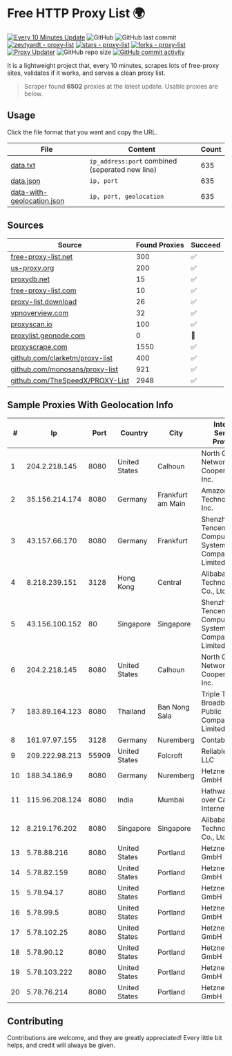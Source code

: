 
# Free HTTP Proxy List 🌍

[![Every 10 Minutes Update](https://github.com/mertguvencli/http-proxy-list/actions/workflows/main.yml/badge.svg?branch=main)](https://github.com/mertguvencli/http-proxy-list/actions/workflows/main.yml)
![GitHub](https://img.shields.io/github/license/mertguvencli/http-proxy-list)
![GitHub last commit](https://img.shields.io/github/last-commit/mertguvencli/http-proxy-list)
[![zevtyardt - proxy-list](https://img.shields.io/static/v1?label=zevtyardt&message=proxy-list&color=blue&logo=github)](https://github.com/zevtyardt/proxy-list "Go to GitHub repo")
[![stars - proxy-list](https://img.shields.io/github/stars/zevtyardt/proxy-list?style=social)](https://github.com/zevtyardt/proxy-list)
[![forks - proxy-list](https://img.shields.io/github/forks/zevtyardt/proxy-list?style=social)](https://github.com/zevtyardt/proxy-list)
[![Proxy Updater](https://github.com/zevtyardt/proxy-list/workflows/Proxy%20Updater/badge.svg)](https://github.com/zevtyardt/proxy-list/actions?query=workflow:"Proxy+Updater")
![GitHub repo size](https://img.shields.io/github/repo-size/zevtyardt/proxy-list)
[![GitHub commit activity](https://img.shields.io/github/commit-activity/m/zevtyardt/proxy-list?logo=commits)](https://github.com/zevtyardt/proxy-list/commits/main)

It is a lightweight project that, every 10 minutes, scrapes lots of free-proxy sites, validates if it works, and serves a clean proxy list.

> Scraper found **6502** proxies at the latest update. Usable proxies are below.

## Usage

Click the file format that you want and copy the URL.

|File|Content|Count|
|----|-------|-----|
|[data.txt](https://raw.githubusercontent.com/mertguvencli/http-proxy-list/main/proxy-list/data.txt)|`ip_address:port` combined (seperated new line)|635|
|[data.json](https://raw.githubusercontent.com/mertguvencli/http-proxy-list/main/proxy-list/data.json)|`ip, port`|635|
|[data-with-geolocation.json](https://raw.githubusercontent.com/mertguvencli/http-proxy-list/main/proxy-list/data-with-geolocation.json)|`ip, port, geolocation`|635|

## Sources

|Source|Found Proxies|Succeed|
|------|-------------|-------|
|[free-proxy-list.net](https://free-proxy-list.net)|300|✅|
|[us-proxy.org](https://www.us-proxy.org)|200|✅|
|[proxydb.net](http://proxydb.net)|15|✅|
|[free-proxy-list.com](https://free-proxy-list.com/?page=&port=&type%5B%5D=http&type%5B%5D=https&up_time=0&search=Search)|10|✅|
|[proxy-list.download](https://www.proxy-list.download/HTTP)|26|✅|
|[vpnoverview.com](https://vpnoverview.com/privacy/anonymous-browsing/free-proxy-servers)|32|✅|
|[proxyscan.io](https://www.proxyscan.io)|100|✅|
|[proxylist.geonode.com](https://proxylist.geonode.com/api/proxy-list?limit=300&page=1&sort_by=lastChecked&sort_type=desc&protocols=http,https)|0|🚫|
|[proxyscrape.com](https://api.proxyscrape.com/v2/?request=displayproxies&protocol=http&timeout=10000&country=all&ssl=all&anonymity=all)|1550|✅|
|[github.com/clarketm/proxy-list](https://raw.githubusercontent.com/clarketm/proxy-list/master/proxy-list-raw.txt)|400|✅|
|[github.com/monosans/proxy-list](https://raw.githubusercontent.com/monosans/proxy-list/main/proxies/http.txt)|921|✅|
|[github.com/TheSpeedX/PROXY-List](https://raw.githubusercontent.com/TheSpeedX/PROXY-List/master/http.txt)|2948|✅|


## Sample Proxies With Geolocation Info

|#|Ip|Port|Country|City|Internet Service Provider|
|-|--|----|-------|----|-------------------------|
|1|204.2.218.145|8080|United States|Calhoun|North Georgia Network Cooperative, Inc.|
|2|35.156.214.174|8080|Germany|Frankfurt am Main|Amazon Technologies Inc.|
|3|43.157.66.170|8080|Germany|Frankfurt|Shenzhen Tencent Computer Systems Company Limited|
|4|8.218.239.151|3128|Hong Kong|Central|Alibaba (US) Technology Co., Ltd.|
|5|43.156.100.152|80|Singapore|Singapore|Shenzhen Tencent Computer Systems Company Limited|
|6|204.2.218.145|8080|United States|Calhoun|North Georgia Network Cooperative, Inc.|
|7|183.89.164.123|8080|Thailand|Ban Nong Sala|Triple T Broadband Public Company Limited|
|8|161.97.97.155|3128|Germany|Nuremberg|Contabo GmbH|
|9|209.222.98.213|55909|United States|Folcroft|ReliableSite.Net LLC|
|10|188.34.186.9|8080|Germany|Nuremberg|Hetzner Online GmbH|
|11|115.96.208.124|8080|India|Mumbai|Hathway IP over Cable Internet Access|
|12|8.219.176.202|8080|Singapore|Singapore|Alibaba (US) Technology Co., Ltd.|
|13|5.78.88.216|8080|United States|Portland|Hetzner Online GmbH|
|14|5.78.82.159|8080|United States|Portland|Hetzner Online GmbH|
|15|5.78.94.17|8080|United States|Portland|Hetzner Online GmbH|
|16|5.78.99.5|8080|United States|Portland|Hetzner Online GmbH|
|17|5.78.102.25|8080|United States|Portland|Hetzner Online GmbH|
|18|5.78.90.12|8080|United States|Portland|Hetzner Online GmbH|
|19|5.78.103.222|8080|United States|Portland|Hetzner Online GmbH|
|20|5.78.76.214|8080|United States|Portland|Hetzner Online GmbH|



## Contributing

Contributions are welcome, and they are greatly appreciated! Every
little bit helps, and credit will always be given.

